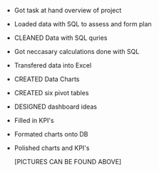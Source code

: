 - Got task at hand overview of project
- Loaded data with SQL to assess and form plan 
- CLEANED Data with SQL quries
- Got neccasary calculations done with SQL
- Transfered data into Excel
- CREATED Data Charts
- CREATED six pivot tables 
- DESIGNED dashboard ideas
- Filled in KPI's
- Formated charts onto DB
- Polished charts and KPI's 

  [PICTURES CAN BE FOUND ABOVE]
